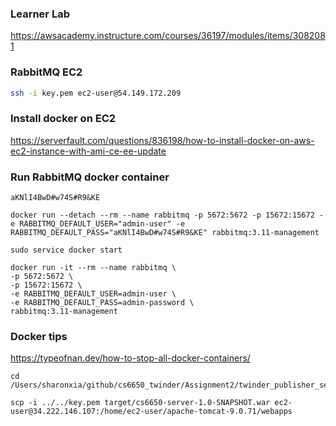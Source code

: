 ### Learner Lab
https://awsacademy.instructure.com/courses/36197/modules/items/3082081

### RabbitMQ EC2
```bash
ssh -i key.pem ec2-user@54.149.172.209
```

### Install docker on EC2
https://serverfault.com/questions/836198/how-to-install-docker-on-aws-ec2-instance-with-ami-ce-ee-update

### Run RabbitMQ docker container

```
aKNlI4BwD#w74S#R9&KE
```

```
docker run --detach --rm --name rabbitmq -p 5672:5672 -p 15672:15672 -e RABBITMQ_DEFAULT_USER="admin-user" -e RABBITMQ_DEFAULT_PASS="aKNlI4BwD#w74S#R9&KE" rabbitmq:3.11-management
```

```
sudo service docker start
```

```
docker run -it --rm --name rabbitmq \
-p 5672:5672 \
-p 15672:15672 \
-e RABBITMQ_DEFAULT_USER=admin-user \
-e RABBITMQ_DEFAULT_PASS=admin-password \
rabbitmq:3.11-management
```

### Docker tips
https://typeofnan.dev/how-to-stop-all-docker-containers/


```
cd /Users/sharonxia/github/cs6650_twinder/Assignment2/twinder_publisher_server_servlet

scp -i ../../key.pem target/cs6650-server-1.0-SNAPSHOT.war ec2-user@34.222.146.107:/home/ec2-user/apache-tomcat-9.0.71/webapps
```
